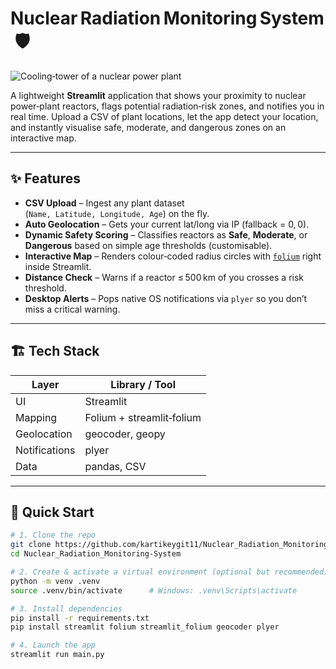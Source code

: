 # Nuclear Radiation Monitoring System 🛡️

![Cooling‑tower of a nuclear power plant](https://cdn.pixabay.com/photo/2019/07/19/23/16/power-plant-4349830_640.jpg)

A lightweight **Streamlit** application that shows your proximity to nuclear power‑plant reactors, flags potential radiation‑risk zones, and notifies you in real time. Upload a CSV of plant locations, let the app detect your location, and instantly visualise safe, moderate, and dangerous zones on an interactive map.

---

## ✨ Features

- **CSV Upload** – Ingest any plant dataset (`Name, Latitude, Longitude, Age`) on the fly.  
- **Auto Geolocation** – Gets your current lat/long via IP (fallback = 0, 0).  
- **Dynamic Safety Scoring** – Classifies reactors as **Safe**, **Moderate**, or **Dangerous** based on simple age thresholds (customisable).  
- **Interactive Map** – Renders colour‑coded radius circles with [`folium`](https://python-visualization.github.io/folium/) right inside Streamlit.  
- **Distance Check** – Warns if a reactor ≤ 500 km of you crosses a risk threshold.  
- **Desktop Alerts** – Pops native OS notifications via `plyer` so you don’t miss a critical warning.  

---

## 🏗️ Tech Stack

| Layer        | Library / Tool |
|--------------|----------------|
| UI           | Streamlit |
| Mapping      | Folium + streamlit‑folium |
| Geolocation  | geocoder, geopy |
| Notifications| plyer |
| Data         | pandas, CSV |

---

## 🚀 Quick Start

```bash
# 1. Clone the repo
git clone https://github.com/kartikeygit11/Nuclear_Radiation_Monitoring-System.git
cd Nuclear_Radiation_Monitoring-System

# 2. Create & activate a virtual environment (optional but recommended)
python -m venv .venv
source .venv/bin/activate      # Windows: .venv\Scripts\activate

# 3. Install dependencies
pip install -r requirements.txt
pip install streamlit folium streamlit_folium geocoder plyer

# 4. Launch the app
streamlit run main.py
